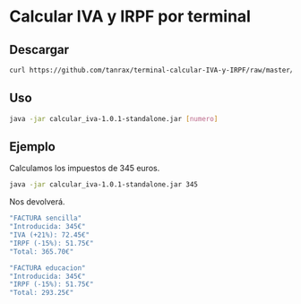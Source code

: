 # Calcular IVA y IRPF por terminal

## Descargar

``` bash
curl https://github.com/tanrax/terminal-calcular-IVA-y-IRPF/raw/master/dist/calcular_iva-1.0.1-standalone.jar --output calcular_iva-1.0.1-standalone.jar
```

## Uso

``` bash
java -jar calcular_iva-1.0.1-standalone.jar [numero]
```

## Ejemplo

Calculamos los impuestos de 345 euros.

``` bash
java -jar calcular_iva-1.0.1-standalone.jar 345
```

Nos devolverá.

``` bash
"FACTURA sencilla"
"Introducida: 345€"
"IVA (+21%): 72.45€"
"IRPF (-15%): 51.75€"
"Total: 365.70€"

"FACTURA educacion"
"Introducida: 345€"
"IRPF (-15%): 51.75€"
"Total: 293.25€"
```
